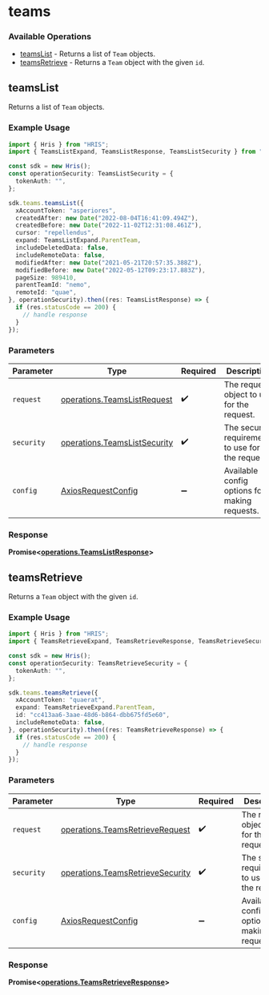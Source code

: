 # teams

### Available Operations

* [teamsList](#teamslist) - Returns a list of `Team` objects.
* [teamsRetrieve](#teamsretrieve) - Returns a `Team` object with the given `id`.

## teamsList

Returns a list of `Team` objects.

### Example Usage

```typescript
import { Hris } from "HRIS";
import { TeamsListExpand, TeamsListResponse, TeamsListSecurity } from "HRIS/dist/sdk/models/operations";

const sdk = new Hris();
const operationSecurity: TeamsListSecurity = {
  tokenAuth: "",
};

sdk.teams.teamsList({
  xAccountToken: "asperiores",
  createdAfter: new Date("2022-08-04T16:41:09.494Z"),
  createdBefore: new Date("2022-11-02T12:31:08.461Z"),
  cursor: "repellendus",
  expand: TeamsListExpand.ParentTeam,
  includeDeletedData: false,
  includeRemoteData: false,
  modifiedAfter: new Date("2021-05-21T20:57:35.388Z"),
  modifiedBefore: new Date("2022-05-12T09:23:17.883Z"),
  pageSize: 989410,
  parentTeamId: "nemo",
  remoteId: "quae",
}, operationSecurity).then((res: TeamsListResponse) => {
  if (res.statusCode == 200) {
    // handle response
  }
});
```

### Parameters

| Parameter                                                                    | Type                                                                         | Required                                                                     | Description                                                                  |
| ---------------------------------------------------------------------------- | ---------------------------------------------------------------------------- | ---------------------------------------------------------------------------- | ---------------------------------------------------------------------------- |
| `request`                                                                    | [operations.TeamsListRequest](../../models/operations/teamslistrequest.md)   | :heavy_check_mark:                                                           | The request object to use for the request.                                   |
| `security`                                                                   | [operations.TeamsListSecurity](../../models/operations/teamslistsecurity.md) | :heavy_check_mark:                                                           | The security requirements to use for the request.                            |
| `config`                                                                     | [AxiosRequestConfig](https://axios-http.com/docs/req_config)                 | :heavy_minus_sign:                                                           | Available config options for making requests.                                |


### Response

**Promise<[operations.TeamsListResponse](../../models/operations/teamslistresponse.md)>**


## teamsRetrieve

Returns a `Team` object with the given `id`.

### Example Usage

```typescript
import { Hris } from "HRIS";
import { TeamsRetrieveExpand, TeamsRetrieveResponse, TeamsRetrieveSecurity } from "HRIS/dist/sdk/models/operations";

const sdk = new Hris();
const operationSecurity: TeamsRetrieveSecurity = {
  tokenAuth: "",
};

sdk.teams.teamsRetrieve({
  xAccountToken: "quaerat",
  expand: TeamsRetrieveExpand.ParentTeam,
  id: "cc413aa6-3aae-48d6-b864-dbb675fd5e60",
  includeRemoteData: false,
}, operationSecurity).then((res: TeamsRetrieveResponse) => {
  if (res.statusCode == 200) {
    // handle response
  }
});
```

### Parameters

| Parameter                                                                            | Type                                                                                 | Required                                                                             | Description                                                                          |
| ------------------------------------------------------------------------------------ | ------------------------------------------------------------------------------------ | ------------------------------------------------------------------------------------ | ------------------------------------------------------------------------------------ |
| `request`                                                                            | [operations.TeamsRetrieveRequest](../../models/operations/teamsretrieverequest.md)   | :heavy_check_mark:                                                                   | The request object to use for the request.                                           |
| `security`                                                                           | [operations.TeamsRetrieveSecurity](../../models/operations/teamsretrievesecurity.md) | :heavy_check_mark:                                                                   | The security requirements to use for the request.                                    |
| `config`                                                                             | [AxiosRequestConfig](https://axios-http.com/docs/req_config)                         | :heavy_minus_sign:                                                                   | Available config options for making requests.                                        |


### Response

**Promise<[operations.TeamsRetrieveResponse](../../models/operations/teamsretrieveresponse.md)>**

